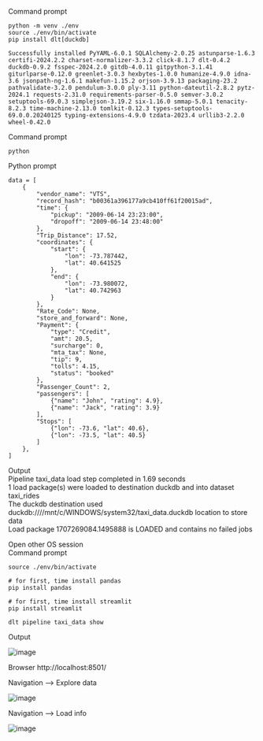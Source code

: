

Command prompt
```
python -m venv ./env
source ./env/bin/activate
pip install dlt[duckdb]

Successfully installed PyYAML-6.0.1 SQLAlchemy-2.0.25 astunparse-1.6.3 certifi-2024.2.2 charset-normalizer-3.3.2 click-8.1.7 dlt-0.4.2 duckdb-0.9.2 fsspec-2024.2.0 gitdb-4.0.11 gitpython-3.1.41 giturlparse-0.12.0 greenlet-3.0.3 hexbytes-1.0.0 humanize-4.9.0 idna-3.6 jsonpath-ng-1.6.1 makefun-1.15.2 orjson-3.9.13 packaging-23.2 pathvalidate-3.2.0 pendulum-3.0.0 ply-3.11 python-dateutil-2.8.2 pytz-2024.1 requests-2.31.0 requirements-parser-0.5.0 semver-3.0.2 setuptools-69.0.3 simplejson-3.19.2 six-1.16.0 smmap-5.0.1 tenacity-8.2.3 time-machine-2.13.0 tomlkit-0.12.3 types-setuptools-69.0.0.20240125 typing-extensions-4.9.0 tzdata-2023.4 urllib3-2.2.0 wheel-0.42.0

```

Command prompt
```
python
```

Python prompt
```
data = [
    {
        "vendor_name": "VTS",
		"record_hash": "b00361a396177a9cb410ff61f20015ad",
        "time": {
            "pickup": "2009-06-14 23:23:00",
            "dropoff": "2009-06-14 23:48:00"
        },
        "Trip_Distance": 17.52,
        "coordinates": {
            "start": {
                "lon": -73.787442,
                "lat": 40.641525
            },
            "end": {
                "lon": -73.980072,
                "lat": 40.742963
            }
        },
        "Rate_Code": None,
        "store_and_forward": None,
        "Payment": {
            "type": "Credit",
            "amt": 20.5,
            "surcharge": 0,
            "mta_tax": None,
            "tip": 9,
            "tolls": 4.15,
			"status": "booked"
        },
        "Passenger_Count": 2,
        "passengers": [
            {"name": "John", "rating": 4.9},
            {"name": "Jack", "rating": 3.9}
        ],
        "Stops": [
            {"lon": -73.6, "lat": 40.6},
            {"lon": -73.5, "lat": 40.5}
        ]
    },
]
```
Output<br>
Pipeline taxi_data load step completed in 1.69 seconds<br>
1 load package(s) were loaded to destination duckdb and into dataset taxi_rides<br>
The duckdb destination used duckdb:////mnt/c/WINDOWS/system32/taxi_data.duckdb location to store data<br>
Load package 1707269084.1495888 is LOADED and contains no failed jobs<br>

Open other OS session<br>
Command prompt<br>
```
source ./env/bin/activate
```
```
# for first, time install pandas
pip install pandas
```
```
# for first, time install streamlit
pip install streamlit
```
```
dlt pipeline taxi_data show
```
Output<br>

![image](https://github.com/garjita63/de-zoomcamp-2024-homework-workshop-data-ingestion/assets/77673886/b886eb22-c09e-4a82-941c-8e5f29605e6e)

Browser http://localhost:8501/

Navigation --> Explore data

![image](https://github.com/garjita63/de-zoomcamp-2024-homework-workshop-data-ingestion/assets/77673886/f51fbd3f-d600-4c57-9702-d95c350552e0)

Navigation --> Load info

![image](https://github.com/garjita63/de-zoomcamp-2024-homework-workshop-data-ingestion/assets/77673886/b38fe7b2-6b6f-4994-8460-c190393ac986)




